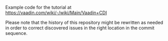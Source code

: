 Example code for the tutorial at https://vaadin.com/wiki/-/wiki/Main/Vaadin+CDI

Please note that the history of this repository might be rewritten as needed
in order to correct discovered issues in the right location in the commit
sequence.

